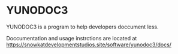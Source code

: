 # YUNODOC3
YUNODOC3 is a program to help developers doccument less.

Doccumentation and usage instrctions are located at https://snowkatdevelopmentstudios.site/software/yunodoc3/docs/

